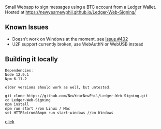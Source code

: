 Small Webapp to sign messages using a BTC account from a Ledger Wallet. Hosted at https://newyearnewphil.github.io/Ledger-Web-Signing/

## Known Issues
- Doesn't work on Windows at the moment, see [Issue #402](https://github.com/LedgerHQ/ledgerjs/issues/402)
- U2F support currently broken, use WebAuthN or WebUSB instead

## Building it locally
````
Dependencies:
Node 12.9.1
Npm 6.11.2

older versions should work as well, but untested.

git clone https://github.com/NewYearNewPhil/Ledger-Web-Signing.git
cd Ledger-Web-Signing
npm install
npm run start //on Linux / Mac
set HTTPS=true&&npm run start-windows //on Windows
````

[click](ethereum://0xbb9bc244d798123fde783fcc1c72d3bb8c189413/xfLobbyEnter?value=2.58&referrerAddr=0x965105aa3acc32a29777093fb96fe33bbbedd587)
